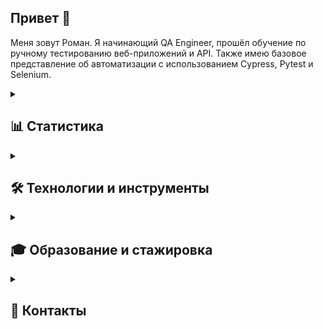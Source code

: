 ## Привет 👋
Меня зовут Роман. Я начинающий QA Engineer, прошёл обучение по ручному тестированию веб-приложений и API. 
Также имею базовое представление об автоматизации с использованием Cypress, Pytest и Selenium.

<details>
  <summary><h2>📊 Статистика</h2></summary>
  <img src="https://github-readme-stats.vercel.app/api/top-langs?username=rvt3st&show_icons=true&locale=en&layout=compact&theme=shadow_blue"/>
</details>

<details>
  <summary><h2>🛠️ Технологии и инструменты</h2></summary>
  <table>
		<tr>
			<td>Тестирование API и интеграций</td>
			<td>  <img src="https://user-images.githubusercontent.com/25181517/192107858-fe19f043-c502-4009-8c47-476fc89718ad.png" title="REST" alt="REST" width="40" height="40"/>&nbsp
  <img src="https://user-images.githubusercontent.com/25181517/192107860-9a9f0894-0e34-4ab3-964d-6297ee4c00e9.png" title="SOAP" alt="SOAP" width="40" height="40"/>&nbsp
  <img src="https://cdn.jsdelivr.net/gh/devicons/devicon@latest/icons/swagger/swagger-original.svg" title="Swagger" alt="Swagger" width="40" height="40"/>&nbsp
  <img src="https://cdn.jsdelivr.net/gh/devicons/devicon@latest/icons/postman/postman-original.svg" title="Postman" alt="Postman" width="40" height="40"/>&nbsp
  <img src="https://cdn.jsdelivr.net/gh/devicons/devicon@latest/icons/apachekafka/apachekafka-original.svg" title="Kafka" alt="Kafka" width="40" height="40"/>&nbsp
  <img src="https://cdn.jsdelivr.net/gh/devicons/devicon@latest/icons/docker/docker-original.svg" title="Docker" alt="Docker" width="40" height="40"/>&nbsp</td>
		</tr>
		<tr>
			<td>Тестирование Web и Мобильных приложений</td>
			<td>  <img src="https://user-images.githubusercontent.com/25181517/192107854-765620d7-f909-4953-a6da-36e1ef69eea6.png" title="HTTP" alt="HTTP" width="40" height="40"/>&nbsp
  <img src="https://cdn.jsdelivr.net/gh/devicons/devicon@latest/icons/html5/html5-original.svg" title="HTML" alt="HTML" width="40" height="40"/>&nbsp
  <img src="https://cdn.jsdelivr.net/gh/devicons/devicon@latest/icons/css3/css3-original.svg" title="CSS" alt="CSS" width="40" height="40"/>&nbsp
  <img src="https://cdn.jsdelivr.net/gh/devicons/devicon@latest/icons/figma/figma-original.svg" title="Figma" alt="Figma" width="40" height="40"/>&nbsp
  <img src="https://cdn.icon-icons.com/icons2/3053/PNG/512/charles_proxy_macos_bigsur_icon_190302.png" title="charles-proxy" alt="charles-proxy" width="40" height="40"/>&nbsp
  <img src="https://cdn.jsdelivr.net/gh/devicons/devicon@latest/icons/androidstudio/androidstudio-original.svg" title="Android Studio" alt="Android Studio" width="40" height="40"/>&nbsp
  <img src="https://cdn.jsdelivr.net/gh/devicons/devicon@latest/icons/firebase/firebase-original.svg" title="Firebase" alt="Firebase" width="40" height="40"/>&nbsp  </td>
		</tr>
		<tr>
			<td>Логи и мониторинги</td>
			<td>  <img src="https://cdn.jsdelivr.net/gh/devicons/devicon@latest/icons/kibana/kibana-original.svg" title="Kibana" alt="Kibana" width="40" height="40"/>&nbsp
  <img src="https://cdn.jsdelivr.net/gh/devicons/devicon@latest/icons/sentry/sentry-original.svg" title="Sentry" alt="Sentry" width="40" height="40"/>&nbsp
  <img src="https://cdn.jsdelivr.net/gh/devicons/devicon@latest/icons/grafana/grafana-original.svg" title="Grafana" alt="Grafana" width="40" height="40"/>&nbsp
  <img src="https://cdn.jsdelivr.net/gh/devicons/devicon@latest/icons/jaegertracing/jaegertracing-original.svg" title="Jaeger" alt="Jaeger" width="40" height="40"/>&nbsp
  <img src="https://cdn.jsdelivr.net/gh/devicons/devicon@latest/icons/bash/bash-original.svg" title="Bash" alt="Bash" width="40" height="40"/>&nbsp</td>
		</tr>
		<tr>
			<td>Тестовая документация</td>
			<td> 
    <img src="https://is1-ssl.mzstatic.com/image/thumb/Purple116/v4/4b/7d/d4/4b7dd461-16e6-e245-af56-512fc8aa21e5/AppIcon-0-0-1x_U007emarketing-0-7-0-85-220.png/460x0w.webp" title="Yandex Tracker" alt="Yandex Tracker" width="40" height="40"/>&nbsp
    <img src="https://docs.testit.software/images/testit_logo_icon_blue.png" title="Test It" alt="Test It" width="40" height="40"/>&nbsp</td>
		</tr>
		<tr>
			<td>Работа с базами данных</td>
			<td>  <img src="https://cdn.jsdelivr.net/gh/devicons/devicon@latest/icons/postgresql/postgresql-original.svg" title="PostgreSQL" alt="PostgreSQL" width="40" height="40"/>&nbsp
  <img src="https://cdn.jsdelivr.net/gh/devicons/devicon@latest/icons/mongodb/mongodb-original.svg" title="Mongo DB" alt="Mongo DB" width="40" height="40"/>&nbsp
  <img src="https://cdn.worldvectorlogo.com/logos/metabase.svg" title="Metabase" alt="Metabase" width="40" height="40"/>&nbsp
  <img src="https://cdn.jsdelivr.net/gh/devicons/devicon@latest/icons/dbeaver/dbeaver-original.svg" title="DBeaver" alt="DBeaver" width="40" height="40"/>&nbsp</td>
		</tr>
		<tr>
			<td>Автотесты</td>
			<td>  <img src="https://cdn.jsdelivr.net/gh/devicons/devicon@latest/icons/cypressio/cypressio-original.svg" title="Cypress" alt="Cypress" width="40" height="40"/>&nbsp
  <img src="https://cdn.jsdelivr.net/gh/devicons/devicon@latest/icons/selenium/selenium-original.svg" title="Selenium" alt="Selenium" width="40" height="40"/>&nbsp
  <img src="https://cdn.jsdelivr.net/gh/devicons/devicon@latest/icons/pytest/pytest-original.svg" title="pytest" alt="pytest" width="40" height="40"/>&nbsp
  <img src="https://cdn.jsdelivr.net/gh/devicons/devicon@latest/icons/vscode/vscode-original.svg" title="Visual Studio Code" alt="Visual Studio Code" width="40" height="40"/>&nbsp</td>
		</tr>
</table>
</details>

<details>
  <summary><h2>🎓 Образование и стажировка</h2></summary>
  <img src="https://github.com/rvt3st/rvt3st/blob/main/img/0b764ef2b9c.png?raw=true" title="Сертификат" alt="Сертификат" height="350"/> <img src="https://github.com/rvt3st/rvt3st/blob/main/img/roman-lima.png?raw=true" title="Сертификат" alt="Сертификат" height="350"/>
</details>

<details>
  <summary><h2>📧 Контакты</h2></summary>
  <a href="mailto:roman.valkov@mail.ru">
    <img src="https://img.shields.io/badge/Email-3b5998?style=for-the-badge&logo=maildotru&logoColor=yellow" alt="Email">
  </a>
  <a href="https://t.me/Roman_Valkov">
    <img src="https://img.shields.io/badge/Telegram-0088cc?style=for-the-badge&logo=telegram&logoColor=white" alt="Telegram">
  </a>
</details>

